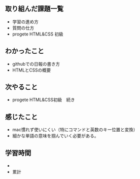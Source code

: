  ## 取り組んだ課題一覧
 - 学習の進め方
 - 質問の仕方
 - progete HTML&CSS 初級
 ## わかったこと
 - githubでの日報の書き方
 - HTMLとCSSの概要
 ## 次やること
 - progete HTML&CSS初級　続き
 ## 感じたこと
 - mac慣れず使いにくい（特にコマンドと英数のキー位置と変換）
 - 細かな単語の意味を掴んでいく必要がある。
 ## 学習時間
 - 　
 - 累計
